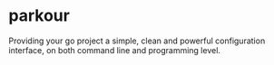 parkour
=======

Providing your go project a simple, clean and powerful configuration interface, on both command line and programming level.
